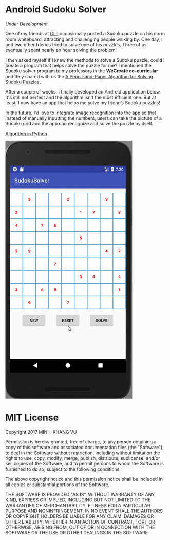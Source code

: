 # Android Sudoku Solver

*Under Development*

One of my friends at [Olin](http://www.olin.edu) occasionally posted a Sudoku puzzle on his dorm room whiteboard, attracting and challenging people walking by. One day, I and two other friends tried to solve one of his puzzles. Three of us eventually spent nearly an hour solving the problem!

I then asked myself if I knew the methods to solve a Sudoku puzzle, could I create a program that helps solve the puzzle for me? I mentioned the Sudoku solver program to my professors in the **WeCreate co-curricular** and they shared with us the [A Pencil-and-Paper Algorithm for Solving Sudoku Puzzles](http://www.ams.org/notices/200904/tx090400460p.pdf).

After a couple of weeks, I finally developed an Android application below. It's still not perfect and the algorithm isn't the most efficient one. But at least, I now have an app that helps me solve my friend’s Sudoku puzzles! 

In the future, I'd love to integrate image recognition into the app so that instead of manually inputting the numbers, users can take the picture of a Sudoku grid and the app can recognize and solve the puzzle by itself.

[Algorithm in Python](https://github.com/olinrobotics/irl/tree/sudoku-cv-khang/dino_arms/projects/sudoku_solver/Khang%20Folder/sudoku-algorithm)

![Demo Version 1.0](https://github.com/minhkhang1795/AndroidSudokuSolver/blob/master/resources/sudoku_1.0.1.gif?raw=true)

# MIT License

Copyright 2017 MINH-KHANG VU

Permission is hereby granted, free of charge, to any person obtaining a copy of this software and associated documentation files (the "Software"), to deal in the Software without restriction, including without limitation the rights to use, copy, modify, merge, publish, distribute, sublicense, and/or sell copies of the Software, and to permit persons to whom the Software is furnished to do so, subject to the following conditions:

The above copyright notice and this permission notice shall be included in all copies or substantial portions of the Software.

THE SOFTWARE IS PROVIDED "AS IS", WITHOUT WARRANTY OF ANY KIND, EXPRESS OR IMPLIED, INCLUDING BUT NOT LIMITED TO THE WARRANTIES OF MERCHANTABILITY, FITNESS FOR A PARTICULAR PURPOSE AND NONINFRINGEMENT. IN NO EVENT SHALL THE AUTHORS OR COPYRIGHT HOLDERS BE LIABLE FOR ANY CLAIM, DAMAGES OR OTHER LIABILITY, WHETHER IN AN ACTION OF CONTRACT, TORT OR OTHERWISE, ARISING FROM, OUT OF OR IN CONNECTION WITH THE SOFTWARE OR THE USE OR OTHER DEALINGS IN THE SOFTWARE.

